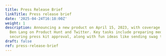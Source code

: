 ```yaml
---
title: Press Release Brief
linkTitle: Press release brief
date: '2025-04-24T16:18:00Z'
weight: 1
description: Announcing a new product on April 15, 2023, with coverage by reporter
  Ben Lang on Product Hunt and Twitter. Key tasks include preparing media assets and
  securing press kit approval, along with fun ideas like sending swag to ambassadors.
draft: false
ref: press-release-brief
---
```


